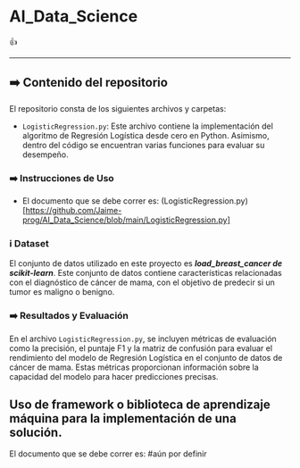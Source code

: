 # AI_Data_Science
:+1:
***

## :arrow_right: Contenido del repositorio 
El repositorio consta de los siguientes archivos y carpetas:
- `LogisticRegression.py`: Este archivo contiene la implementación del algoritmo de Regresión Logística desde cero en Python. Asimismo, dentro del código se encuentran varias funciones para evaluar su desempeño.

### :arrow_right: Instrucciones de Uso
- El documento que se debe correr es: (LogisticRegression.py)[https://github.com/Jaime-prog/AI_Data_Science/blob/main/LogisticRegression.py]
### :information_source: Dataset
El conjunto de datos utilizado en este proyecto es ***load_breast_cancer de scikit-learn***. Este conjunto de datos contiene características relacionadas con el diagnóstico de cáncer de mama, con el objetivo de predecir si un tumor es maligno o benigno.

### :arrow_right: Resultados y Evaluación
En el archivo `LogisticRegression.py`, se incluyen métricas de evaluación como la precisión, el puntaje F1 y la matriz de confusión para evaluar el rendimiento del modelo de Regresión Logística en el conjunto de datos de cáncer de mama. Estas métricas proporcionan información sobre la capacidad del modelo para hacer predicciones precisas.

### 

## Uso de framework o biblioteca de aprendizaje máquina para la implementación de una solución.
El documento que se debe correr es: #aún por definir


